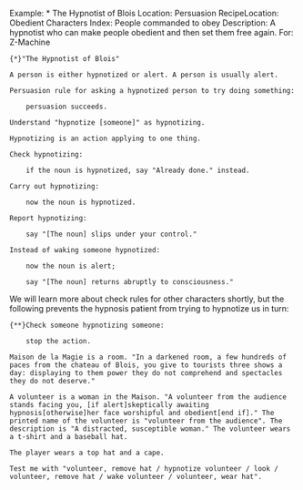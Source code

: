 Example: * The Hypnotist of Blois
Location: Persuasion
RecipeLocation: Obedient Characters
Index: People commanded to obey
Description: A hypnotist who can make people obedient and then set them free again.
For: Z-Machine

  

``` inform7
{*}"The Hypnotist of Blois"

A person is either hypnotized or alert. A person is usually alert.

Persuasion rule for asking a hypnotized person to try doing something:

	persuasion succeeds.

Understand "hypnotize [someone]" as hypnotizing.

Hypnotizing is an action applying to one thing.

Check hypnotizing:

	if the noun is hypnotized, say "Already done." instead.

Carry out hypnotizing:

	now the noun is hypnotized.

Report hypnotizing:

	say "[The noun] slips under your control."

Instead of waking someone hypnotized:

	now the noun is alert;

	say "[The noun] returns abruptly to consciousness."
```

  
We will learn more about check rules for other characters shortly, but the following prevents the hypnosis patient from trying to hypnotize us in turn:

  

``` inform7
{**}Check someone hypnotizing someone:

	stop the action.

Maison de la Magie is a room. "In a darkened room, a few hundreds of paces from the chateau of Blois, you give to tourists three shows a day: displaying to them power they do not comprehend and spectacles they do not deserve."

A volunteer is a woman in the Maison. "A volunteer from the audience stands facing you, [if alert]skeptically awaiting hypnosis[otherwise]her face worshipful and obedient[end if]." The printed name of the volunteer is "volunteer from the audience". The description is "A distracted, susceptible woman." The volunteer wears a t-shirt and a baseball hat.

The player wears a top hat and a cape.

Test me with "volunteer, remove hat / hypnotize volunteer / look / volunteer, remove hat / wake volunteer / volunteer, wear hat".
```

